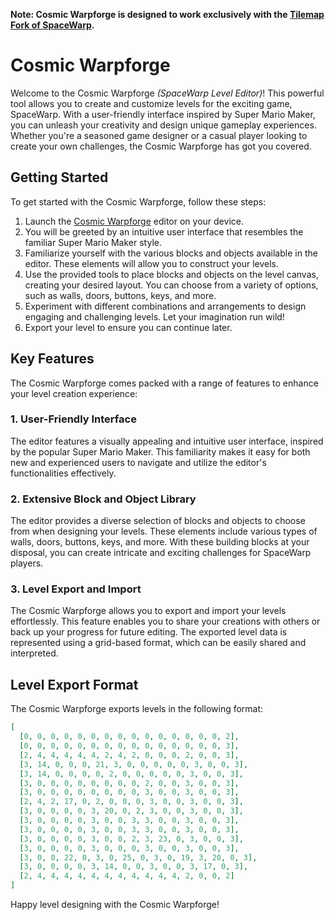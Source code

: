 **Note: Cosmic Warpforge is designed to work exclusively with the [Tilemap Fork of SpaceWarp](https://github.com/ForkPrince/SpaceWarp/tree/tilemap).**

# Cosmic Warpforge

Welcome to the Cosmic Warpforge *(SpaceWarp Level Editor)*! This powerful tool allows you to create and customize levels for the exciting game, SpaceWarp. With a user-friendly interface inspired by Super Mario Maker, you can unleash your creativity and design unique gameplay experiences. Whether you're a seasoned game designer or a casual player looking to create your own challenges, the Cosmic Warpforge has got you covered.

## Getting Started

To get started with the Cosmic Warpforge, follow these steps:

1. Launch the [Cosmic Warpforge](https://forkprince.github.io/SpaceWarp/editor/) editor on your device.
2. You will be greeted by an intuitive user interface that resembles the familiar Super Mario Maker style.
3. Familiarize yourself with the various blocks and objects available in the editor. These elements will allow you to construct your levels.
4. Use the provided tools to place blocks and objects on the level canvas, creating your desired layout. You can choose from a variety of options, such as walls, doors, buttons, keys, and more.
5. Experiment with different combinations and arrangements to design engaging and challenging levels. Let your imagination run wild!
6. Export your level to ensure you can continue later.

## Key Features

The Cosmic Warpforge comes packed with a range of features to enhance your level creation experience:

### 1. User-Friendly Interface

The editor features a visually appealing and intuitive user interface, inspired by the popular Super Mario Maker. This familiarity makes it easy for both new and experienced users to navigate and utilize the editor's functionalities effectively.

### 2. Extensive Block and Object Library

The editor provides a diverse selection of blocks and objects to choose from when designing your levels. These elements include various types of walls, doors, buttons, keys, and more. With these building blocks at your disposal, you can create intricate and exciting challenges for SpaceWarp players.

### 3. Level Export and Import

The Cosmic Warpforge allows you to export and import your levels effortlessly. This feature enables you to share your creations with others or back up your progress for future editing. The exported level data is represented using a grid-based format, which can be easily shared and interpreted.

## Level Export Format

The Cosmic Warpforge exports levels in the following format:

```json
[
  [0, 0, 0, 0, 0, 0, 0, 0, 0, 0, 0, 0, 0, 0, 0, 2],
  [0, 0, 0, 0, 0, 0, 0, 0, 0, 0, 0, 0, 0, 0, 0, 3],
  [2, 4, 4, 4, 4, 4, 2, 4, 2, 0, 0, 0, 2, 0, 0, 3],
  [3, 14, 0, 0, 0, 21, 3, 0, 0, 0, 0, 0, 3, 0, 0, 3],
  [3, 14, 0, 0, 0, 0, 2, 0, 0, 0, 0, 0, 3, 0, 0, 3],
  [3, 0, 0, 0, 0, 0, 0, 0, 0, 2, 0, 0, 3, 0, 0, 3],
  [3, 0, 0, 0, 0, 0, 0, 0, 0, 3, 0, 0, 3, 0, 0, 3],
  [2, 4, 2, 17, 0, 2, 0, 0, 0, 3, 0, 0, 3, 0, 0, 3],
  [3, 0, 0, 0, 0, 3, 20, 0, 2, 3, 0, 0, 3, 0, 0, 3],
  [3, 0, 0, 0, 0, 3, 0, 0, 3, 3, 0, 0, 3, 0, 0, 3],
  [3, 0, 0, 0, 0, 3, 0, 0, 3, 3, 0, 0, 3, 0, 0, 3],
  [3, 0, 0, 0, 0, 3, 0, 0, 2, 3, 23, 0, 3, 0, 0, 3],
  [3, 0, 0, 0, 0, 3, 0, 0, 0, 3, 0, 0, 3, 0, 0, 3],
  [3, 0, 0, 22, 0, 3, 0, 25, 0, 3, 0, 19, 3, 20, 0, 3],
  [3, 0, 0, 0, 0, 3, 14, 0, 0, 3, 0, 0, 3, 17, 0, 3],
  [2, 4, 4, 4, 4, 4, 4, 4, 4, 4, 4, 4, 2, 0, 0, 2]
]
```

Happy level designing with the Cosmic Warpforge!
